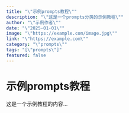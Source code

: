 ```yaml
---
title: "\"示例prompts教程\""
description: "\"这是一个prompts分类的示例教程\""
author: "\"示例作者\""
date: "\"2025-01-01\""
image: "\"https://example.com/image.jpg\""
link: "\"https://example.com\""
category: "\"prompts\""
tags: "[\"prompts\"]"
featured: false
---
```



# 示例prompts教程

这是一个示例教程的内容...
